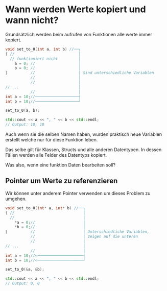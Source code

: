 # Wann werden Werte kopiert und wann nicht?

Grundsätzlich werden beim aufrufen von Funktionen alle werte immer kopiert.

```c++
void set_to_0(int a, int b) //──┐
{ //                            │
  // funktioniert nicht         │
    a = 0; //                   │
    b = 0; //                   │
}          //                   │ Sind unterschiedliche Variablen
           //                   │
           //                   │
// ...                          │
           //                   │
int a = 10;//───────────────────┤
int b = 10;//───────────────────┘

set_to_0(a, b);

std::cout << a << ", " << b << std::endl;
// Output: 10, 10
```

Auch wenn sie die selben Namen haben, wurden praktisch neue Variablen erstellt welche nur für diese Funktion leben.

Das selbe gilt für Klassen, Structs und alle anderen Datentypen. In dessen Fällen werden alle Felder des Datentyps kopiert.

Was also, wenn eine funktion Daten bearbeiten soll?


## Pointer um Werte zu referenzieren

Wir können unter anderem Pointer verwenden um dieses Problem zu umgehen.

```c++
void set_to_0(int* a, int* b) //──┐
{ //                              │
  //                              │
    *a = 0;//                     │
    *b = 0;//                     │
}          //                     │ Unterschiedliche Variablen,
           //                     │ zeigen auf die unteren
           //                     │
// ...                            │
           //                     │
int a = 10;//<────────────────────┤
int b = 10;//<────────────────────┘

set_to_0(&a, &b);

std::cout << a << ", " << b << std::endl;
// Output: 0, 0
```
